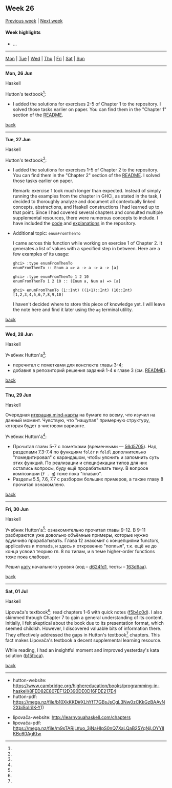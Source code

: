 <a name="top"></a>
## Week 26

[Previous week](./2023wk25.md) | [Next week]()


#### Week highlights

- ...

---

[Mon](#mo) | [Tue](#tu) | [Wed](#we) | [Thu](#th) | [Fri](#fr) | [Sat](#sa) | [Sun](#su)

---

<a name="mo"></a>
**Mon, 26 Jun**

Haskell

Hutton's textbook[^hutton-textbook]:
- I added the solutions for exercises 2-5 of Chapter 1 to the repository. I solved those tasks earlier on paper. You can find them in the "Chapter 1" section of the [README](https://github.com/DanilTsygolnik/learn_haskell/blob/a79d8367687e1808f29245da1bef1cef0f346c13/exercises/textbook-hutton/README.md#ch1).

[back](#top)

---

<a name="tu"></a>
**Tue, 27 Jun**

Haskell

Hutton's textbook[^hutton-textbook]:
- I added the solutions for exercises 1-5 of Chapter 2 to the repository. You can find them in the "Chapter 2" section of the [README](https://github.com/DanilTsygolnik/learn_haskell/blob/143d05b227c968c2fc04483a34fa1c44504ce8ad/exercises/textbook-hutton/README.md#ch2). I solved those tasks earlier on paper.  

  Remark: exercise 1 took much longer than expected. Instead of simply running the examples from the chapter in GHCi, as stated in the task, I decided to thoroughly analyze and document all contextually linked concepts, abstractions, and Haskell constructions I had learned up to that point. Since I had covered several chapters and consulted multiple supplemental resources, there were numerous concepts to include. I have included the [code](https://github.com/DanilTsygolnik/learn_haskell/blob/143d05b227c968c2fc04483a34fa1c44504ce8ad/exercises/textbook-hutton/sol-hs/Chap2ex1.hs) and [explanations](https://github.com/DanilTsygolnik/learn_haskell/blob/143d05b227c968c2fc04483a34fa1c44504ce8ad/exercises/textbook-hutton/sol-md/Chap2ex1.md) in the repository.

- Additional topic: `enumFromThenTo`  

  I came across this function while working on exercise 1 of Chapter 2. It generates a list of values with a specified step in between. Here are a few examples of its usage:

  ```
  ghci> :type enumFromThenTo
  enumFromThenTo :: Enum a => a -> a -> a -> [a]
  
  ghci> :type enumFromThenTo 1 2 10
  enumFromThenTo 1 2 10 :: (Enum a, Num a) => [a]
  
  ghci> enumFromThenTo (1::Int) ((1+1)::Int) (10::Int)
  [1,2,3,4,5,6,7,8,9,10]
  ```

  I haven't decided where to store this piece of knowledge yet. I will leave the note here and find it later using the `ag` terminal utility.


[back](#top)

---

<a name="we"></a>
**Wed, 28 Jun**

Haskell

Учебник Hutton'a[^hutton-textbook]:
- перечитал с пометками для конспекта главы 3-4;
- добавил в репозиторий решения заданий 1-4 к главе 3 (см. [README](https://github.com/DanilTsygolnik/learn_haskell/blob/6dc216372843e8fec949fe01a152e0c270dfd126/exercises/textbook-hutton/README.md#ch3)).

[back](#top)

---

<a name="th"></a>
**Thu, 29 Jun**

Haskell

Очередная [итерация mind-карты](https://t.me/DanilTsygolnik_edu_wip/4) на бумаге по всему, что изучил на данный момент. Чувствую, что "нащупал" примерную структуру, которая будет в чистовом варианте.

Учебник Hutton'a[^hutton-textbook]:
- Прочитал главы 5-7 с пометками (временными &mdash; [56d5705](https://github.com/DanilTsygolnik/learn_haskell/commit/56d57054ac211fd802e3ff08d880004d6d6c2c0b)). Над разделами 7.3-7.4 по функциям `foldr` и `foldl` дополнительно "помедитировал" с карандашом, чтобы уяснить и запомнить суть этих функций. По реализации и спецификации типов для них остались вопросы, буду ещё прорабатывать тему. В вопросе композиции (`f . g`) тоже пока "плаваю".
- Разделы 5.5, 7.6, 7.7 с разбором больших примеров, а также главу 8 прочитал ознакомлено.


[back](#top)

---

<a name="fr"></a>
**Fri, 30 Jun**

Haskell

Учебник Hutton'a[^hutton-textbook]: ознакомительно прочитал главы 9-12. В 9-11 разбираются уже довольно объёмные примеры, которые нужно вдумчиво прорабатывать. Глава 12 знакомит с концепциями functors, applicatives и monads, и здесь я откровенно "поплыл", т.к. ещё не до конца усвоил теорию гл. 8 по типам, и в теме higher-order functions тоже пока слабоват.

Решил [кату](https://www.codewars.com/kata/56606694ec01347ce800001b/) начального уровня (код &ndash; [d624fd1](https://github.com/DanilTsygolnik/learn_haskell/commit/d624fd134e71a09c00acff2fca5ca1af50ad0ec9), тесты &ndash; [163d6aa](https://github.com/DanilTsygolnik/learn_haskell/commit/163d6aa4a34bf9c48a6a346fa5f8be62abf6cc71)).

[back](#top)

---

<a name="sa"></a>
**Sat, 01 Jul**

Haskell

Lipovača's textbook[^lipovača-textbook]: read chapters 1-6 with quick notes ([f5b4c0d](https://github.com/DanilTsygolnik/learn_haskell/commit/f5b4c0d2d2443dc14694ead5e5b3470ed47a086c)). I also skimmed through Chapter 7 to gain a general understanding of its content. Initially, I felt skeptical about the book due to its presentation format, which seemed childish. However, I discovered valuable bits of information there. They effectively addressed the gaps in Hutton's textbook[^hutton-textbook] chapters. This fact makes Lipovača's textbook a decent supplemental learning resource.

While reading, I had an insightful moment and improved yesterday's kata solution ([b15fcca](https://github.com/DanilTsygolnik/learn_haskell/commit/b15fcca2695710da9ed2dba67d01117d3faab141)).

[back](#top)

---



[^hutton-textbook]:
  - hutton-website: https://www.cambridge.org/highereducation/books/programming-in-haskell/8FED82E807EF12D390DE0D16FDE217E4
  - hutton-pdf: https://mega.nz/file/b10XkKKD#XLhYfT7GBsJsCgL3Nw0zCKkGzBAAvN2XbiSoIriIK-Y))
[^lipovača-textbook]:
  - lipovača-website: http://learnyouahaskell.com/chapters
  - lipovača-pdf: https://mega.nz/file/m9sTARjL#uo_3jNaHIpS0nQ7XaLQaB25YqNjLOYYlIKBc60AgKtw
<!--
Use in @= register to paste a title for the current day
"**".trim(system('date +"%a, %d %b"'))."**"

<a name="su"></a>
**date**

...

[back](#top)

---
-->
